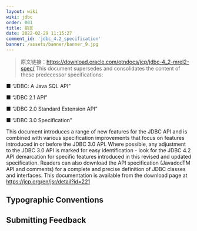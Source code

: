 ```yaml
---
layout: wiki
wiki: jdbc
order: 001
title: 前言
date: 2022-02-29 11:15:27
comment_id: 'jdbc_4.2_specification'
banner: /assets/banner/banner_9.jpg
---
```


> 原文链接：https://download.oracle.com/otndocs/jcp/jdbc-4_2-mrel2-spec/
This document supersedes and consolidates the content of these predecessor specifications: 

■ “JDBC: A Java SQL API” 

■ “JDBC 2.1 API” 

■ “JDBC 2.0 Standard Extension API” 

■ “JDBC 3.0 Specification” 

This document introduces a range of new features for the JDBC API and is combined with various specification improvements that focus on features introduced in or before the JDBC 3.0 API. Where possible, any adjustment to the JDBC 3.0 API is marked for easy identification - look for the JDBC 4.2 API demarcation for specific features introduced in this revised and updated specification. Readers can also download the API specification (JavadocTM API and comments) for a complete and precise definition of JDBC classes and interfaces. This documentation is available from the download page at https://jcp.org/en/jsr/detail?id=221

## Typographic Conventions



## Submitting Feedback